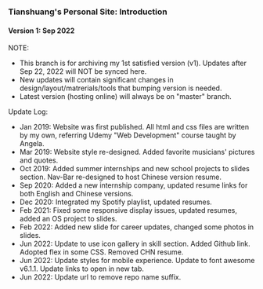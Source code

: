 ### Tianshuang's Personal Site: Introduction ###
#### Version 1: Sep 2022 ####

NOTE:   
  - This branch is for archiving my 1st satisfied version (v1). Updates after Sep 22, 2022 will NOT be synced here.   
  - New updates will contain significant changes in design/layout/matrerials/tools that bumping version is needed.   
  - Latest version (hosting online) will always be on "master" branch.   
  
Update Log:
  - Jan 2019: Website was first published. All html and css files are written by my own, referring Udemy "Web Development" course taught by Angela.
  - Mar 2019: Website style re-designed. Added favorite musicians' pictures and quotes.
  - Oct 2019: Added summer internships and new school projects to slides section. Nav-Bar re-designed to host Chinese version resume.
  - Sep 2020: Added a new internship company, updated resume links for both English and Chinese versions.
  - Dec 2020: Integrated my Spotify playlist, updated resumes.
  - Feb 2021: Fixed some responsive display issues, updated resumes, added an OS project to slides.   
  - Feb 2022: Added new slide for career updates, changed some photos in slides.    
  - Jun 2022: Update to use icon gallery in skill section. Added Github link. Adopted flex in some CSS. Removed CHN resume.      
  - Jun 2022: Update styles for mobile experience. Update to font awesome v6.1.1. Update links to open in new tab.   
  - Jun 2022: Update url to remove repo name suffix.   

